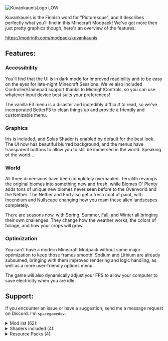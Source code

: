![KuvankaunisLogo LOW](https://github.com/user-attachments/assets/6de9debe-7bb7-42ae-8e6c-31c1779eba4b)

Kuvankaunis is the Finnish word for "Picturesque", and it describes perfectly what you'll find in this Minecraft Modpack! We've got more then just pretty graphics though, here's an overview of the features:

https://modrinth.com/modpack/kuvankaunis

## Features:

### Accessibility

You'll find that the UI is in dark mode for improved readibility and to be easy on the eyes for late-night Minecraft Sessions. We've also included Controller/Gamepad support thanks to MidnightControls, so you can use whatever input device best suits your preferences!

The vanilla F3 menu is a disaster and incredibly difficult to read, so we've incorporated BetterF3 to clean things up and provide a friendly and customizable menu.

### Graphics

Iris is included, and Solas Shader is enabled by default for the best look.
The UI now has beautiful blurred background, and the menus have transparent buttons to allow you to still be immersed in the world. Speaking of the world...

### World

All three dimensions have been completely overhauled. Terralith revamps the original biomes into something new and fresh, while Biomes O' Plenty adds tons of unique new biomes never seen before to the Overworld and the Nether. The Nether and End also get a fresh coat of paint, with Incendium and Nullscape changing how you roam these alien landscapes completely.

There are seasons now, with Spring, Summer, Fall, and Winter all bringing their own challenges.
They change how the weather works, the colors of foliage, and how your crops will grow.

### Optimization

You can't have a modern Minecraft Modpack without some major optimization to keep those frames smooth! Sodium and Lithium are already subsumed, bringing with them improved rendering and logic handling, as well as a more user-friendly options menu.

The game will also dynamically adjust your FPS to allow your computer to save electricity when you are idle.

## Support:

If you encounter an issue or have a suggestion, send me a message request on Discord.
I'm `spacegamedev`.


<details>
<summary>Mod list (62):</summary>

- Better Statistics Screen by TheCSDev
- BetterF3 by TreyRuffy
- BetterGrassify by UltimatChamp
- Biomes O' Plenty by Forstride
- Blur+ by Motschen
- Chat Animation [Smooth Chat] by Ezzenix
- Chat Heads by dzwdz
- Chunks Fade In by kerudion
- Client Sort by TerminalMC
- Cloth Config API by shedaniel
- Collective by Serilum
- Concurrent Chunk Management Engine (Fabric) by ishland
- Continuity by PepperCode1
- Cristel Lib by Cristelknight
- Crops Love Rain by ThePoultyMan
- Cubes Without Borders by Kir_Antipov
- Debugify by isxander
- Dynamic FPS by juliand665
- [EMF] Entity Model Features by Traben
- [ETF] Entity Texture Features by Traben
- Fabric API by modmuss50
- Fabric Language Kotlin by modmuss50
- FerriteCore by malte0811
- Forge Config API Port by Fuzs
- GlitchCore by Adubbs
- ImmediatelyFast by RaphiMC
- Incendium by Stardust Labs
- Iris Shaders by coderbot
- Krypton by astei
- Lithium by CaffeineMC
- MES - Moog's End Structures by FinnSetchel
- MidnightControls by Motschen
- MidnightControlsExtra by Motschen
- MNS - Moog's Nether Structures by FinnSetchell
- Mod Menu by Terraformers
- ModernFix by embeddedt
- More Culling by FX
- No Chat Reports by Aizistral
- Noisium by Steveplays
- Not Enough Animations by tr7zw
- Nullscape by Stardust Labs
- Ore Harvester by Serilum
- oωo (owo-lib) by Wisp Forest
- Particular by Chai
- Reese's Sodium Options by FlashyReese
- Remove Terralith Intro Message by Stardust Labs
- Serene Seasons by Adubbz
- Smooth Gui by Ezzenix
- Sodium by CaffeineMC
- Sodium Dynamic Lights by Txni
- Sodium Extras by Txni
- Sodium Options API by Txni
- Sodium Options Mod Compat by Txni
- Sound Physics Remastered by henkelmax
- TCDCommons API by TheCSDev
- Terrablender by Adubbz
- Terralith by Stardust Labs
- Towns and Towers by Biban_Auriu
- Tree Harvester by Serilum
- TxniLib by Txni
- YetAnotherConfigLib (YACL) by isxander
- Zoomify by isxander

</details>

<details>
<summary>Shaders included (4):</summary>

- Complementary Shaders - Reimagined by EminGT
- MakeUp - Ultra Fast by KDXavier
- Solas Shader by Septonius
- Super Duper Vanilla by Eldeston

</details>

<details>
<summary>Resource Packs (4):</summary>

- Default Dark Mode by nebulr
- Fresh Animations by FreshLX
- Iris Buttons Everywhere by XeronioDiR
- Motschens's Better Leaves by Motschen

</details>

